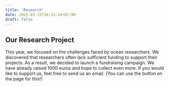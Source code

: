 ```yaml
---
title: 'Research'
date: 2025-03-15T16:15:14+01:00
draft: false
---
```


## Our Research Project

This year, we focused on the challenges faced by ocean researchers. We discovered that researchers often lack sufficient funding to support their projects. As a result, we decided to launch a fundraising campaign. We have already raised 1000 euros and hope to collect even more. If you would like to support us, feel free to send us an email. (You can use the button on the page for this!)
